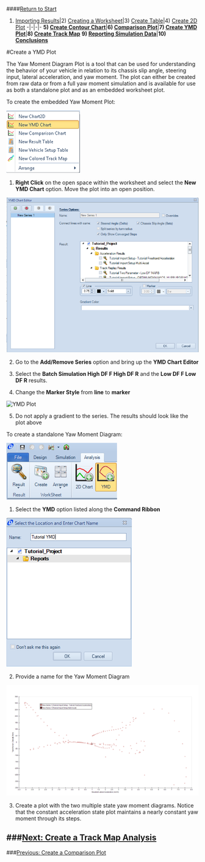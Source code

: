 ####[Return to Start](1_Tutorial_3.md)

1) [Importing Results](2_Importing_Results.md)|2) [Creating a Worksheet](3_Create_Worksheet.md)|3) [Create Table](4_CreateTable.md)|4) [Create 2D Plot](5_2DChart.md)
-|-|-|-
__5) [Create Contour Chart](6_ContourChart.md)__|__6) [Comparison Plot](7_CompPlot.md)__|__7) [Create YMD Plot](8_YMDPlot.md)__|__8) [Create Track Map](9_TrackMap.md)__
__9) [Reporting Simulation Data](10_SimReport.md)__|__10) [Conclusions](11_Conclusion.md)__

#Create a YMD Plot

The Yaw Moment Diagram Plot is a tool that can be used for understanding the behavior of your vehicle in relation to its chassis slip angle, steering input, lateral acceleration, and yaw moment. The plot can either be created from raw data or from a full yaw moment simulation and is available for use as both a standalone plot and as an embedded worksheet plot.

To create the embedded Yaw Moment Plot:

![New YMD Plot](../img/new_ymd_plot.png)

1) __Right Click__ on the open space within the worksheet and select the __New YMD Chart__ option. Move the plot into an open position.

![YMD Chart Editor](../img/YMD_editor.png)

2) Go to the __Add/Remove Series__ option and bring up the __YMD Chart Editor__

3) Select the __Batch Simulation High DF F High DF R__ and the __Low DF F Low DF R__ results.

4) Change the __Marker Style__ from __line__ to __marker__

![YMD Plot](../img/YMD_plot)

5) Do not apply a gradient to the series. The results should look like the plot above

To create a standalone Yaw Moment Diagram:

![New YMD](../img/new_yaw_moment.png)

1) Select the __YMD__ option listed along the __Command Ribbon__

![YMD Name](../img/name_ymd.png)

2) Provide a name for the Yaw Moment Diagram

![Multi State YMD](../img/multi_state_ymd.png)

3) Create a plot with the two multiple state yaw moment diagrams. Notice that the constant acceleration state plot maintains a nearly constant yaw moment through its steps.

###[Next: Create a Track Map Analysis](9_TrackMap.md)
---
###[Previous: Create a Comparison Plot](7_CompPlot.md)